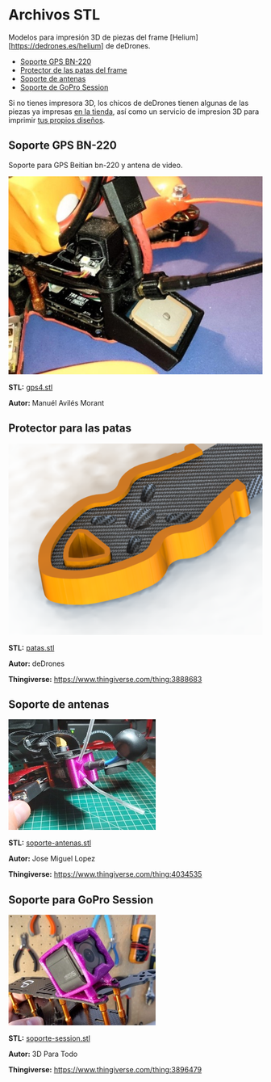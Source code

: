 # Archivos STL

Modelos para impresión 3D de piezas del frame [Helium][https://dedrones.es/helium] de deDrones.

* [Soporte GPS BN-220](#soporte-gps-bn-220)
* [Protector de las patas del frame](#protector-para-las-patas)
* [Soporte de antenas](#soporte-de-antenas)
* [Soporte de GoPro Session](#soporte-para-gopro-session)

Si no tienes impresora 3D, los chicos de deDrones tienen algunas de las piezas ya impresas [en la tienda](https://dedrones.es/tienda), así como un servicio de impresion 3D para imprimir [tus propios diseños](https://dedrones.es/impresion-3d).

## Soporte GPS BN-220

Soporte para GPS Beitian bn-220 y antena de video.

![](images/gps4.jpg)

**STL:** [gps4.stl](gps4.stl)

**Autor:** Manuél Avilés Morant

## Protector para las patas

![](images/protector-patas.png)

**STL:** [patas.stl](patas.stl)

**Autor:** deDrones

**Thingiverse:** https://www.thingiverse.com/thing:3888683

## Soporte de antenas

![](images/soporte-antenas.jpg)

**STL:** [soporte-antenas.stl](soporte-antenas.stl)

**Autor:** Jose Miguel Lopez

**Thingiverse:** https://www.thingiverse.com/thing:4034535

## Soporte para GoPro Session

![](images/soporte-session.jpg)

**STL:** [soporte-session.stl](soporte-session.stl)

**Autor:** 3D Para Todo

**Thingiverse:** https://www.thingiverse.com/thing:3896479
